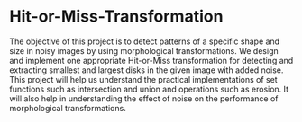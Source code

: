 # Hit-or-Miss-Transformation

The objective of this project is to detect patterns of a specific shape and size in noisy images by using morphological transformations. We design and implement one appropriate Hit-or-Miss transformation for detecting and extracting smallest and largest disks in the given image with added noise. This project will help us understand the practical implementations of set functions such as intersection and union and operations such as erosion. It will also help in understanding the effect of noise on the performance of morphological transformations.
